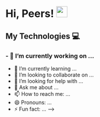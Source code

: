 # Hi,  Peers! <img src="https://raw.githubusercontent.com/MartinHeinz/MartinHeinz/master/wave.gif" width="30px" style="max-width:100%;">

## My Technologies &#128187;

### - 🔭 I’m currently working on ... 
- 🌱 I’m currently learning ...
- 👯 I’m looking to collaborate on ...
- 🤔 I’m looking for help with ...
- 💬 Ask me about ...
- 📫 How to reach me: ...
- 😄 Pronouns: ...
- ⚡ Fun fact: ...
-->
